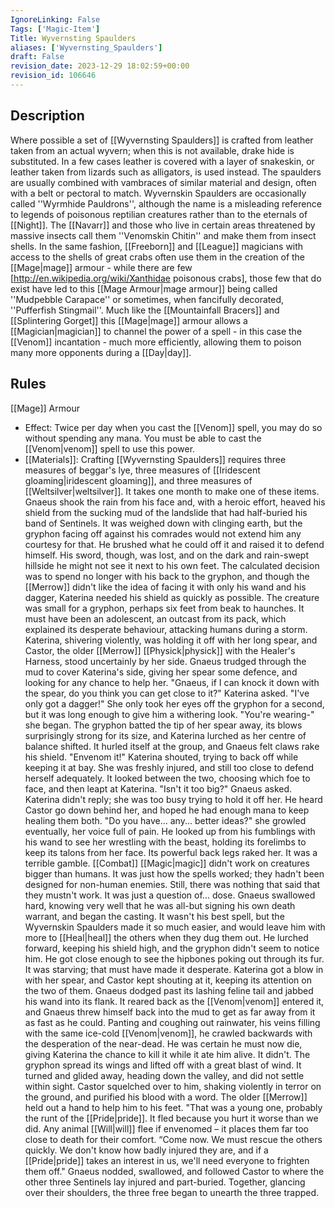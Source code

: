 ```yaml
---
IgnoreLinking: False
Tags: ['Magic-Item']
Title: Wyvernsting Spaulders
aliases: ['Wyvernsting_Spaulders']
draft: False
revision_date: 2023-12-29 18:02:59+00:00
revision_id: 106646
---
```


## Description
Where possible a set of [[Wyvernsting Spaulders]] is crafted from leather taken from an actual wyvern; when this is not available, drake hide is substituted. In a few cases leather is covered with a layer of snakeskin, or leather taken from lizards such as alligators, is used instead. The spaulders are usually combined with vambraces of similar material and design, often with a belt or pectoral to match.
Wyvernskin Spaulders are occasionally called ''Wyrmhide Pauldrons'', although the name is a misleading reference to legends of poisonous reptilian creatures rather than to the eternals of [[Night]]. The [[Navarr]] and those who live in certain areas threatened by massive insects call them ''Venomskin Chitin'' and make them from insect shells. In the same fashion, [[Freeborn]] and [[League]] magicians with access to the shells of great crabs often use them in the creation of the [[Mage|mage]] armour - while there are few [http://en.wikipedia.org/wiki/Xanthidae poisonous crabs], those few that do exist have led to this [[Mage Armour|mage armour]] being called ''Mudpebble Carapace'' or sometimes, when fancifully decorated, ''Pufferfish Stingmail''.
Much like the [[Mountainfall Bracers]] and [[Splintering Gorget]] this [[Mage|mage]] armour allows a [[Magician|magician]] to channel the power of a spell - in this case the [[Venom]] incantation - much more efficiently, allowing them to poison many more opponents during a [[Day|day]].
## Rules
[[Mage]] Armour
* Effect: Twice per day when you cast the [[Venom]] spell, you may do so without spending any mana. You must be able to cast the [[Venom|venom]] spell to use this power. 
* [[Materials]]: Crafting [[Wyvernsting Spaulders]] requires three measures of beggar's lye, three measures of [[Iridescent gloaming|iridescent gloaming]], and three measures of [[Weltsilver|weltsilver]]. It takes one month to make one of these items.
Gnaeus shook the rain from his face and, with a heroic effort, heaved his shield from the sucking mud of the landslide that had half-buried his band of Sentinels. It was weighed down with clinging earth, but the gryphon facing off against his comrades would not extend him any courtesy for that. He brushed what he could off it and raised it to defend himself. His sword, though, was lost, and on the dark and rain-swept hillside he might not see it next to his own feet. The calculated decision was to spend no longer with his back to the gryphon, and though the [[Merrow]] didn't like the idea of facing it with only his wand and his dagger, Katerina needed his shield as quickly as possible.
The creature was small for a gryphon, perhaps six feet from beak to haunches. It must have been an adolescent, an outcast from its pack, which explained its desperate behaviour, attacking humans during a storm. Katerina, shivering violently, was holding it off with her long spear, and Castor, the older [[Merrow]] [[Physick|physick]] with the Healer's Harness, stood uncertainly by her side. Gnaeus trudged through the mud to cover Katerina's side, giving her spear some defence, and looking for any chance to help her.
"Gnaeus, if I can knock it down with the spear, do you think you can get close to it?" Katerina asked.
"I've only got a dagger!"
She only took her eyes off the gryphon for a second, but it was long enough to give him a withering look. "You're wearing-" she began.
The gryphon batted the tip of her spear away, its blows surprisingly strong for its size, and Katerina lurched as her centre of balance shifted. It hurled itself at the group, and Gnaeus felt claws rake his shield.
"Envenom it!" Katerina shouted, trying to back off while keeping it at bay. She was freshly injured, and still too close to defend herself adequately. It looked between the two, choosing which foe to face, and then leapt at Katerina.
"Isn't it too big?" Gnaeus asked. Katerina didn't reply; she was too busy trying to hold it off her. He heard Castor go down behind her, and hoped he had enough mana to keep healing them both.
"Do you have... any... better ideas?" she growled eventually, her voice full of pain. He looked up from his fumblings with his wand to see her wrestling with the beast, holding its forelimbs to keep its talons from her face. Its powerful back legs raked her.
It was a terrible gamble. [[Combat]] [[Magic|magic]] didn't work on creatures bigger than humans. It was just how the spells worked; they hadn't been designed for non-human enemies. Still, there was nothing that said that they mustn't work. It was just a question of... dose. Gnaeus swallowed hard, knowing very well that he was all-but signing his own death warrant, and began the casting. It wasn't his best spell, but the Wyvernskin Spaulders made it so much easier, and would leave him with more to [[Heal|heal]] the others when they dug them out.
He lurched forward, keeping his shield high, and the gryphon didn't seem to notice him. He got close enough to see the hipbones poking out through its fur. It was starving; that must have made it desperate. Katerina got a blow in with her spear, and Castor kept shouting at it, keeping its attention on the two of them. Gnaeus dodged past its lashing feline tail and jabbed his wand into its flank.
It reared back as the [[Venom|venom]] entered it, and Gnaeus threw himself back into the mud to get as far away from it as fast as he could. Panting and coughing out rainwater, his veins filling with the same ice-cold [[Venom|venom]], he crawled backwards with the desperation of the near-dead. He was certain he must now die, giving Katerina the chance to kill it while it ate him alive.
It didn't. The gryphon spread its wings and lifted off with a great blast of wind. It turned and glided away, heading down the valley, and did not settle within sight.
Castor squelched over to him, shaking violently in terror on the ground, and purified his blood with a word. The older [[Merrow]] held out a hand to help him to his feet. "That was a young one, probably the runt of the [[Pride|pride]]. It fled because you hurt it worse than we did. Any animal [[Will|will]] flee if envenomed – it places them far too close to death for their comfort.
“Come now. We must rescue the others quickly. We don't know how badly injured they are, and if a [[Pride|pride]] takes an interest in us, we'll need everyone to frighten them off."
Gnaeus nodded, swallowed, and followed Castor to where the other three Sentinels lay injured and part-buried. Together, glancing over their shoulders, the three free began to unearth the three trapped.